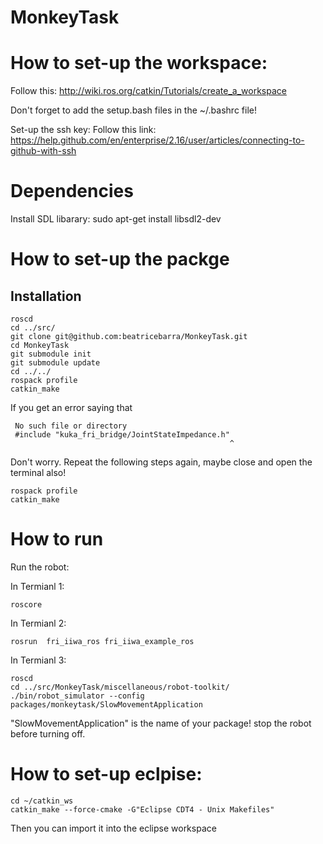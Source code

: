 # MonkeyTask
# How to set-up the workspace:
  Follow this:
  http://wiki.ros.org/catkin/Tutorials/create_a_workspace

Don't forget to add the setup.bash files in the ~/.bashrc file!

Set-up the ssh key:
Follow this link:
https://help.github.com/en/enterprise/2.16/user/articles/connecting-to-github-with-ssh



#  Dependencies
Install SDL libarary: sudo apt-get install libsdl2-dev

# How to set-up the packge

## Installation
```
roscd
cd ../src/
git clone git@github.com:beatricebarra/MonkeyTask.git
cd MonkeyTask
git submodule init
git submodule update
cd ../../
rospack profile
catkin_make
```
If you get an error saying that 
```
 No such file or directory
 #include "kuka_fri_bridge/JointStateImpedance.h"
                                                 ^
```
Don't worry. Repeat the following steps again, maybe close and open the terminal also!
```
rospack profile
catkin_make
```
# How to run

Run the robot:

In Termianl 1:
```
roscore
```
In Termianl 2:
```
rosrun  fri_iiwa_ros fri_iiwa_example_ros
```
In Termianl 3:
```
roscd
cd ../src/MonkeyTask/miscellaneous/robot-toolkit/
./bin/robot_simulator --config packages/monkeytask/SlowMovementApplication
```

"SlowMovementApplication" is the name of your package!
 stop the robot before turning off.

# How to set-up eclpise:
```
cd ~/catkin_ws
catkin_make --force-cmake -G"Eclipse CDT4 - Unix Makefiles"
```
Then you can import it into the eclipse workspace
